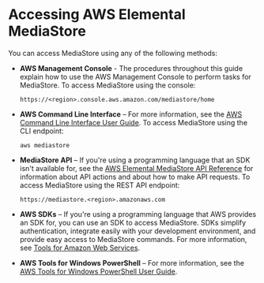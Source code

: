 # Accessing AWS Elemental MediaStore<a name="what-is-accessing"></a>

You can access MediaStore using any of the following methods:
+ **AWS Management Console** \- The procedures throughout this guide explain how to use the AWS Management Console to perform tasks for MediaStore\. To access MediaStore using the console:

  ```
  https://<region>.console.aws.amazon.com/mediastore/home
  ```
+ **AWS Command Line Interface** – For more information, see the [AWS Command Line Interface User Guide](https://docs.aws.amazon.com/cli/latest/userguide/)\. To access MediaStore using the CLI endpoint:

  ```
  aws mediastore
  ```
+ **MediaStore API** – If you're using a programming language that an SDK isn't available for, see the [AWS Elemental MediaStore API Reference](https://docs.aws.amazon.com/mediastore/latest/apireference/) for information about API actions and about how to make API requests\. To access MediaStore using the REST API endpoint:

  ```
  https://mediastore.<region>.amazonaws.com 
  ```
+ **AWS SDKs** – If you're using a programming language that AWS provides an SDK for, you can use an SDK to access MediaStore\. SDKs simplify authentication, integrate easily with your development environment, and provide easy access to MediaStore commands\. For more information, see [Tools for Amazon Web Services](https://aws.amazon.com/tools)\.
+ **AWS Tools for Windows PowerShell** – For more information, see the [AWS Tools for Windows PowerShell User Guide](https://docs.aws.amazon.com/powershell/latest/userguide/)\.